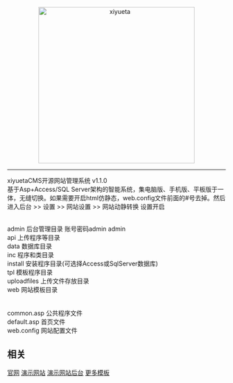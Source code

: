 <p align=center>
  <a href="http://www.xiyueta.com">
    <img src="http://www.xiyueta.com/images/xiyuetacms.jpg" alt="xiyueta" width="360">
  </a>
</p>
 

---

xiyuetaCMS开源网站管理系统 v1.1.0<br>
基于Asp+Access/SQL Server架构的智能系统，集电脑版、手机版、平板版于一体，无缝切换。如果需要开启html仿静态，web.config文件前面的#号去掉。然后进入后台 >> 设置 >> 网站设置 >> 网站动静转换 设置开启

<br>
admin            后台管理目录 账号密码admin admin<br>
api              上传程序等目录<br>
data             数据库目录<br>
inc              程序和类目录<br>
install          安装程序目录(可选择Access或SqlServer数据库)<br>
tpl              模板程序目录<br>
uploadfiles      上传文件存放目录<br>
web              网站模板目录<br>
<br>
<br>
common.asp       公共程序文件<br>
default.asp      首页文件<br>
web.config       网站配置文件<br>



## 相关
[官网](http://www.xiyueta.com/xiyuetacms/) 
[演示网站](http://demo.xiyueta.com/) 
[演示网站后台](http://demo.xiyueta.com/admin/) 
[更多模板](http://www.xiyueta.com/case) 